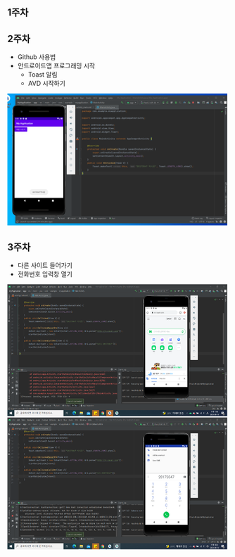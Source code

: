 ## 1주차

## 2주차
  - Github 사용법
  - 안드로이드앱 프로그래밍 시작
    - Toast 알림
    - AVD 시작하기




<img width="500" height="300" src="./png/2주차실습과제.png"></img>


## 3주차
  - 다른 사이트 들어가기
  - 전화번호 입력창 열기



<img width="500" height="300" src="./png/3주차실습과제_네이버.png"></img>
<img width="500" height="300" src="./png/3주차실습과제_전화.png"></img>
